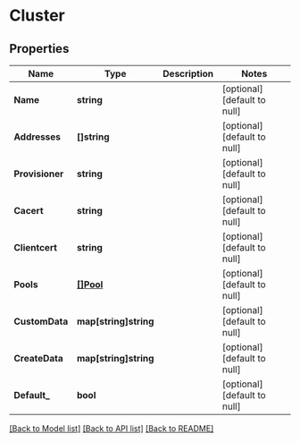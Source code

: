 # Cluster

## Properties
Name | Type | Description | Notes
------------ | ------------- | ------------- | -------------
**Name** | **string** |  | [optional] [default to null]
**Addresses** | **[]string** |  | [optional] [default to null]
**Provisioner** | **string** |  | [optional] [default to null]
**Cacert** | **string** |  | [optional] [default to null]
**Clientcert** | **string** |  | [optional] [default to null]
**Pools** | [**[]Pool**](Pool.md) |  | [optional] [default to null]
**CustomData** | **map[string]string** |  | [optional] [default to null]
**CreateData** | **map[string]string** |  | [optional] [default to null]
**Default_** | **bool** |  | [optional] [default to null]

[[Back to Model list]](../README.md#documentation-for-models) [[Back to API list]](../README.md#documentation-for-api-endpoints) [[Back to README]](../README.md)



